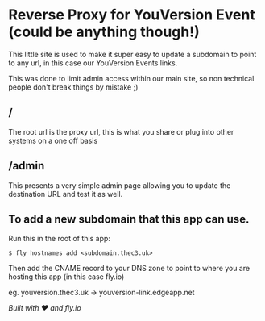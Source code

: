 # Reverse Proxy for YouVersion Event (could be anything though!)

This little site is used to make it super easy to update a subdomain to point to any url, in this case our YouVersion Events links.

This was done to limit admin access within our main site, so non technical people don't break things by mistake ;)

## /
The root url is the proxy url, this is what you share or plug into other systems on a one off basis

## /admin
This presents a very simple admin page allowing you to update the destination URL and test it as well.

## To add a new subdomain that this app can use.

Run this in the root of this app:

```
$ fly hostnames add <subdomain.thec3.uk>
```

Then add the CNAME record to your DNS zone to point to where you are hosting this app (in this case fly.io)

eg. youversion.thec3.uk -> youversion-link.edgeapp.net

*Built with :heart: and fly.io*
